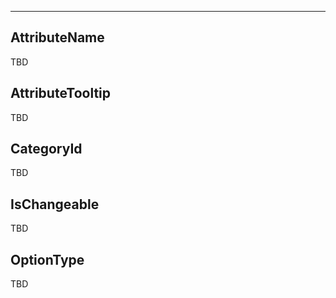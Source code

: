 ___

## AttributeName

TBD

## AttributeTooltip

TBD

## CategoryId

TBD

## IsChangeable

TBD

## OptionType

TBD